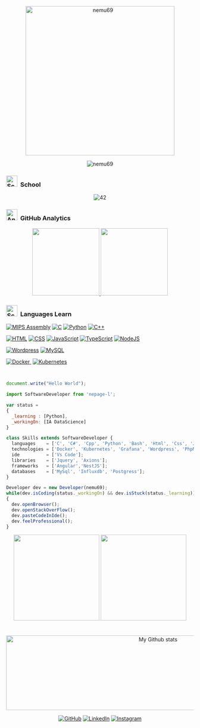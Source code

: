 <div align="center">
  <img height="400em" alt="nemu69" src="https://github.com/nemu69/nemu69/blob/main/ezgif.com-gif-maker%20(1).gif?raw=true"/>
</div>

<p align="center"> <img src="https://komarev.com/ghpvc/?username=nemu69&label=Profile%20views&color=0e75b6&style=flat" alt="nemu69" /></p>

### <img height="30em" src="https://img.icons8.com/emoji/344/school-emoji.png" alt="School"/> &nbsp;School

<div align="center">
  <img alt="42" src="https://user-images.githubusercontent.com/45235527/106354618-6ec65a00-62f3-11eb-8688-ba9e0f4e77de.jpg"/>
</div>

### <img height="30em" src="https://img.icons8.com/fluent/344/download-pie-chart-report.png" alt="Analytics"/> &nbsp;GitHub Analytics

<p align="center">
<a href="https://github.com/nemu69">
  <img height="180em" src="https://github-readme-stats-eight-theta.vercel.app/api?username=nemu69&show_icons=true&theme=vue&include_all_commits=true&count_private=true"/>
  <img height="180em" src="https://github-readme-stats-eight-theta.vercel.app/api/top-langs/?username=nemu69&layout=compact&langs_count=8&theme=vue"/>
</a>
</p>

### <img height="30em" src="https://img.icons8.com/color/344/console.png" alt="School"/> &nbsp;Languages Learn

<a href="https://github.com/search?q=user%3Anemu69+is%3Arepo+language%3Aassembly"><img alt="MIPS Assembly" src="https://img.shields.io/badge/Assembly%20-%23525252.svg?logo=mega&logoColor=white"></a>
<a href="https://github.com/search?q=user%3Anemu69+is%3Arepo+language%3Ac"><img alt="C" src="https://img.shields.io/badge/C%20-%232370ED.svg?logo=c&logoColor=white"></a>
<a href="https://github.com/search?q=user%3Anemu69+is%3Arepo+language%3Apython"><img alt="Python" src="https://img.shields.io/badge/Python%20-ffffff.svg?logo=python&logoColor=blue"></a>
<a href="https://github.com/search?q=user%3Anemu69+is%3Arepo+language%3Acpp"><img alt="C++" src="https://img.shields.io/badge/C++%20-%2300599C.svg?logo=c%2B%2B&logoColor=white"></a>

<a href="https://github.com/search?q=user%3Anemu69+is%3Arepo+language%3Ahtml"><img alt="HTML" src="https://img.shields.io/badge/HTML%20-%23E34F26.svg?logo=html5&logoColor=white"></a>
<a href="https://github.com/search?q=user%3Anemu69+is%3Arepo+language%3Acss"><img alt="CSS" src="https://img.shields.io/badge/CSS%20-%231572B6.svg?logo=css3&logoColor=white"></a>
<a href="https://github.com/search?q=user%3Anemu69+is%3Arepo+language%3Ajavascript"><img alt="JavaScript" src="https://img.shields.io/badge/JavaScript%20-%23F7DF1E.svg?logo=javascript&logoColor=black"></a>
<a href="https://github.com/search?q=user%3Anemu69+is%3Arepo+language%3AtypeScript"><img alt="TypeScript" src="https://img.shields.io/badge/TypeScript%20-%23007ACC.svg?logo=typescript&logoColor=white"></a>
<a href="https://github.com/search?q=user%3Anemu69+is%3Arepo+language%3Ajavascript"><img alt="NodeJS" src="https://img.shields.io/badge/Node.js%20-%2343853D.svg?logo=node-dot-js&logoColor=white"></a>

<a href="#"><img alt="Wordpress" src="https://img.shields.io/badge/Wordpress-21759B?logo=wordpress&logoColor=white"></a>
<a href="#"><img alt="MySQL" src="https://img.shields.io/badge/MySQL-%2300f.svg?logo=mysql&logoColor=white"></a>

<a href="#">![Docker](https://img.shields.io/badge/-Docker-FFFFFF?style=flat&logo=docker)&nbsp;</a>
<a href="#">![Kubernetes](https://img.shields.io/badge/-Kubernetes-FFFFFF?style=flat&logo=kubernetes)</a>

##

```js

document.write("Hello World");

import SoftwareDeveloper from 'nepage-l';

var status = 
{ 
  _learning : [Python],
  _workingOn: [IA DataScience]
}

class Skills extends SoftwareDeveloper {
  languages    = ['C', 'C#', 'Cpp', 'Python', 'Bash', 'Html', 'Css', 'JavaScript', 'Asm', 'TypeScript'];
  technologies = ['Docker', 'Kubernetes', 'Grafana', 'Wordpress', 'PhpMyAdmin'];
  ide          = ['Vs Code'];
  libraries    = ['Jquery', 'Axions'];
  frameworks   = ['Angular','NestJS'];
  databases    = ['MySql', 'Influxdb', 'Postgress'];
}

Developer dev = new Developer(nemu69);
while(dev.isCoding(status._workingOn) && dev.isStuck(status._learning))  
{
  dev.openBrowser();
  dev.openStackOverFlow();
  dev.pasteCodeInIde();
  dev.feelProfessional();
}
```

<div align="center">
  <img height="230em" align="center" src="https://mgl.skyrock.net/art/SHAR.8061.587.2.gif" />
  <img height="230em" align="center" src="https://data.whicdn.com/images/54406285/original.gif" />
</div>

#

<div align="center">
  <img alt="My Github stats" align="center" border-radius="40px" width="800px" height="200px" src="https://github-readme-streak-stats.herokuapp.com/?user=nemu69&layout=compact&theme=flag-india"   alt="acens-skl" />
</div>

<p align="center">
	<a href="https://github.com/nemu69"><img src="https://img.icons8.com/bubbles/50/000000/github.png" alt="GitHub"/></a>
	<a href="https://fr.linkedin.com/in/nemuel-page-l%C3%A9onie-8257b2166"><img src="https://img.icons8.com/bubbles/50/000000/linkedin.png" alt="LinkedIn"/></a>
	<a href="https://www.instagram.com/boy_nwar/"><img src="https://img.icons8.com/bubbles/50/000000/instagram.png" alt="Instagram"/></a>
</p>
